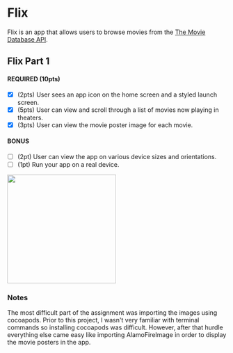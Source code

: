 # Flix

Flix is an app that allows users to browse movies from the [The Movie Database API](http://docs.themoviedb.apiary.io/#).

## Flix Part 1

#### REQUIRED (10pts)
- [x] (2pts) User sees an app icon on the home screen and a styled launch screen.
- [x] (5pts) User can view and scroll through a list of movies now playing in theaters.
- [x] (3pts) User can view the movie poster image for each movie.

#### BONUS
- [ ] (2pt) User can view the app on various device sizes and orientations.
- [ ] (1pt) Run your app on a real device.

<img src="Yhttps://media.giphy.com/media/4MBEAUj0AEyEqaRtKR/giphy.gif" width=250><br>

### Notes
The most difficult part of the assignment was importing the images using cocoapods. Prior to this project, I wasn't very familiar with terminal commands so installing cocoapods was difficult. However, after that hurdle everything else came easy like importing AlamoFireImage in order to display the movie posters in the app.
